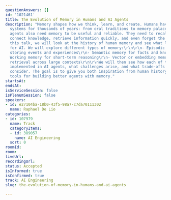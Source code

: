 ```yaml
---
questionAnswers: []
id: '1021461'
title: The Evolution of Memory in Humans and AI Agents
description: "Memory shapes how we think, learn, and create. Humans have built memory
  systems for thousands of years: from oral traditions to memory palaces. Today, AI
  agents also need memory to be useful and reliable. They need to recall past events,
  connect knowledge, retrieve information quickly, and even forget the right things.\r\n\r\nIn
  this talk, we will look at the history of human memory and see what lessons it offers
  for AI. We will explore different types of memory:\r\n\r\n- Episodic memory for
  storing events and experiences\r\n- Semantic memory for facts and knowledge\r\n-
  Working memory for short-term reasoning\r\n- Vector or embedding memory for fast
  retrieval across large contexts\r\n\r\nWe will then see how each of these can be
  implemented in AI agents, what challenges arise, and what trade-offs we need to
  consider. The goal is to give you both inspiration from human history and concrete
  tools for building better agents with memory."
startsAt:
endsAt:
isServiceSession: false
isPlenumSession: false
speakers:
- id: e27104ba-18b0-43f5-98a7-c7da70111302
  name: Raphael De Lio
categories:
- id: 107979
  name: Track
  categoryItems:
  - id: 389057
    name: AI Engineering
  sort: 0
roomId:
room:
liveUrl:
recordingUrl:
status: Accepted
isInformed: true
isConfirmed: true
track: AI Engineering
slug: the-evolution-of-memory-in-humans-and-ai-agents

---
```

